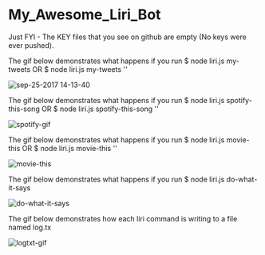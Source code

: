 # My_Awesome_Liri_Bot

Just FYI - The KEY files that you see on github are empty (No keys were ever pushed). 


The gif below demonstrates what happens if you run 
$ node liri.js my-tweets 
OR 
$ node liri.js my-tweets '<Your Screen Name>'

![sep-25-2017 14-13-40](https://user-images.githubusercontent.com/28733244/30823934-e6609812-a1fb-11e7-9f0a-4680a17b1ccd.gif)

The gif below demonstrates what happens if you run 
$ node liri.js spotify-this-song
OR 
$ node liri.js spotify-this-song '<Song Title>'

![spotify-gif](https://user-images.githubusercontent.com/28733244/30825737-07f31d5a-a202-11e7-956d-1a6767297278.gif)

The gif below demonstrates what happens if you run 
$ node liri.js movie-this
OR 
$ node liri.js movie-this '<Movie Title>'

![movie-this](https://user-images.githubusercontent.com/28733244/30825834-75cb0e6e-a202-11e7-8511-d0c47461162f.gif)

The gif below demonstrates what happens if you run 
$ node liri.js do-what-it-says

![do-what-it-says](https://user-images.githubusercontent.com/28733244/30825899-ae544340-a202-11e7-8644-0f3a9caffd8c.gif)

The gif below demonstrates how each liri command is writing to a file named log.tx 

![logtxt-gif](https://user-images.githubusercontent.com/28733244/30826064-194f7d04-a203-11e7-9e8e-e46157bc8b7f.gif)


